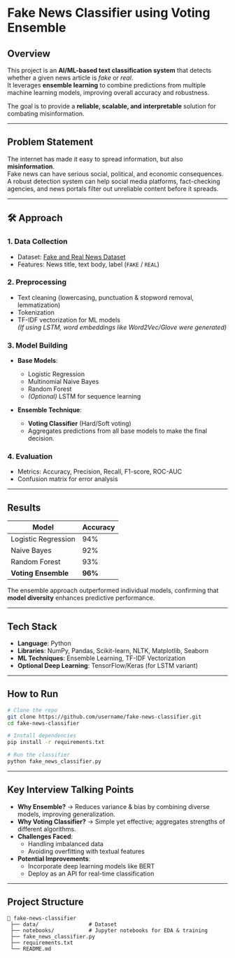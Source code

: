 # Fake News Classifier using Voting Ensemble

##  Overview
This project is an **AI/ML-based text classification system** that detects whether a given news article is *fake* or *real*.  
It leverages **ensemble learning** to combine predictions from multiple machine learning models, improving overall accuracy and robustness.

The goal is to provide a **reliable, scalable, and interpretable** solution for combating misinformation.

---

## Problem Statement
The internet has made it easy to spread information, but also **misinformation**.  
Fake news can have serious social, political, and economic consequences.  
A robust detection system can help social media platforms, fact-checking agencies, and news portals filter out unreliable content before it spreads.

---

## 🛠️ Approach
### 1. **Data Collection**
- Dataset: [Fake and Real News Dataset](https://www.kaggle.com/clmentbisaillon/fake-and-real-news-dataset)
- Features: News title, text body, label (`FAKE` / `REAL`)

### 2. **Preprocessing**
- Text cleaning (lowercasing, punctuation & stopword removal, lemmatization)
- Tokenization
- TF-IDF vectorization for ML models  
  *(If using LSTM, word embeddings like Word2Vec/Glove were generated)*

### 3. **Model Building**
- **Base Models**:
  - Logistic Regression
  - Multinomial Naive Bayes
  - Random Forest
  - *(Optional)* LSTM for sequence learning

- **Ensemble Technique**:  
  - **Voting Classifier** (Hard/Soft voting)
  - Aggregates predictions from all base models to make the final decision.

### 4. **Evaluation**
- Metrics: Accuracy, Precision, Recall, F1-score, ROC-AUC
- Confusion matrix for error analysis

---

## Results
| Model                | Accuracy |
|----------------------|----------|
| Logistic Regression  | 94%      |
| Naive Bayes          | 92%      |
| Random Forest        | 93%      |
| **Voting Ensemble**  | **96%**  |

The ensemble approach outperformed individual models, confirming that **model diversity** enhances predictive performance.

---

##  Tech Stack
- **Language**: Python
- **Libraries**: NumPy, Pandas, Scikit-learn, NLTK, Matplotlib, Seaborn
- **ML Techniques**: Ensemble Learning, TF-IDF Vectorization
- **Optional Deep Learning**: TensorFlow/Keras (for LSTM variant)

---

##  How to Run
```bash
# Clone the repo
git clone https://github.com/username/fake-news-classifier.git
cd fake-news-classifier

# Install dependencies
pip install -r requirements.txt

# Run the classifier
python fake_news_classifier.py
```

---

##  Key Interview Talking Points
- **Why Ensemble?** → Reduces variance & bias by combining diverse models, improving generalization.
- **Why Voting Classifier?** → Simple yet effective; aggregates strengths of different algorithms.
- **Challenges Faced**:
  - Handling imbalanced data
  - Avoiding overfitting with textual features
- **Potential Improvements**:
  - Incorporate deep learning models like BERT
  - Deploy as an API for real-time classification

---

##  Project Structure
```
📁 fake-news-classifier
 ├── data/                # Dataset
 ├── notebooks/           # Jupyter notebooks for EDA & training
 ├── fake_news_classifier.py
 ├── requirements.txt
 └── README.md
